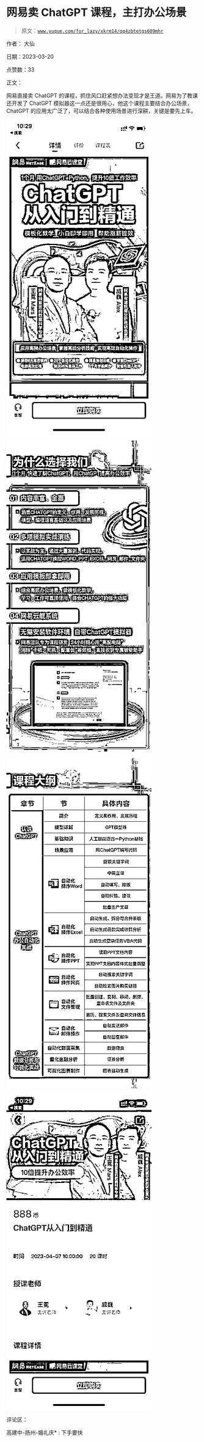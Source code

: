 # 网易卖 ChatGPT 课程，主打办公场景

> 原文：[`www.yuque.com/for_lazy/xkrm14/qq4zbtetgs609mhr`](https://www.yuque.com/for_lazy/xkrm14/qq4zbtetgs609mhr)

作者： 大仙

日期：2023-03-20

点赞数：33

正文：

网易直接卖 ChatGPT 的课程，抓住风口赶紧想办法变现才是王道。网易为了教课还开发了 ChatGPT 模拟器这一点还是很用心，他这个课程主要结合办公场景，ChatGPT 的应用太广泛了，可以结合各种使用场景进行深耕，关键是要先上车。

![](img/ef31691cf47bbb9fb5377fae5d676a7b.png)  

![](img/6a89c340407438af2147c055f017dbe5.png)

![](img/0aabaf75ea1f015317f3161872966c4b.png)

![](img/2892c4f9ea557063b88cc51a2c40bd9a.png)  

评论区：

高建中-扬州-婚礼庆* : 下手要快

